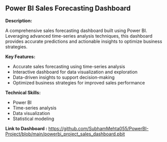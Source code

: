 ## Power BI Sales Forecasting Dashboard

**Description:**

A comprehensive sales forecasting dashboard built using Power BI. Leveraging advanced time-series analysis techniques, this dashboard provides accurate predictions and actionable insights to optimize business strategies.

**Key Features:**

- Accurate sales forecasting using time-series analysis
- Interactive dashboard for data visualization and exploration
- Data-driven insights to support decision-making
- Optimized business strategies for improved sales performance

**Technical Skills:**

- Power BI
- Time-series analysis 
- Data visualization
- Statistical modeling

**Link to Dashboard :**
https://github.com/SubhamMehta055/PowerBI-Project/blob/main/powerbi_project_sales_dashboard.pbit
